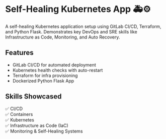 # Self-Healing Kubernetes App 🚑⚙️

A self-healing Kubernetes application setup using GitLab CI/CD, Terraform, and Python Flask. Demonstrates key DevOps and SRE skills like Infrastructure as Code, Monitoring, and Auto Recovery.

## Features
- GitLab CI/CD for automated deployment
- Kubernetes health checks with auto-restart
- Terraform for infra provisioning
- Dockerized Python Flask App

## Skills Showcased
✅ CI/CD  
✅ Containers  
✅ Kubernetes  
✅ Infrastructure as Code (IaC)  
✅ Monitoring & Self-Healing Systems
